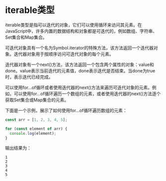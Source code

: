 # iterable类型

iterable类型是指可以迭代的对象，它们可以使用循环来访问其元素。在JavaScript中，许多内置的数据结构和对象都是可迭代的，例如数组、字符串、Set集合和Map集合。

可迭代对象具有一个名为Symbol.iterator的特殊方法，该方法返回一个迭代器对象。迭代器对象用于按顺序访问可迭代对象的每个元素。

迭代器对象有一个next()方法，该方法返回一个包含两个属性的对象：value和done。value表示当前迭代的元素值，done表示迭代是否结束。当done为true时，表示迭代已经完成。

可以使用for...of循环或者使用迭代器的next()方法来遍历可迭代对象的元素。例如，可以使用for...of循环遍历一个数组的元素，或者使用迭代器的next()方法逐个获取Set集合或Map集合的元素。

下面是一个示例，展示了如何使用for...of循环遍历数组的元素：

```javascript
const arr = [1, 2, 3, 4, 5];

for (const element of arr) {
  console.log(element);
}
```

输出结果为：

```
1
2
3
4
5
```
